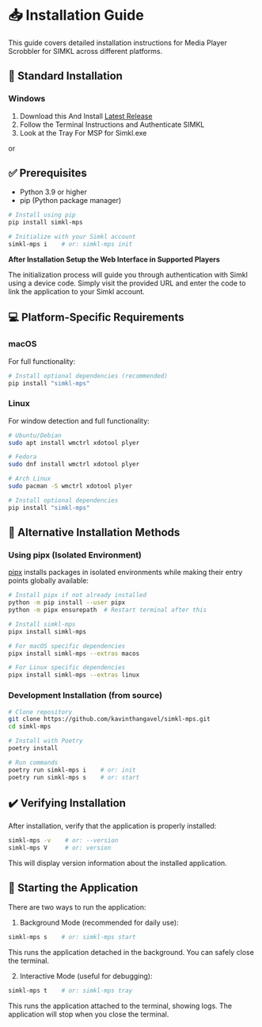 # 📥 Installation Guide

This guide covers detailed installation instructions for Media Player Scrobbler for SIMKL across different platforms.


## 🚀 Standard Installation


### Windows

1. Download this And Install
[Latest Release](https://github.com/kavinthangavel/Media-Player-Scrobbler-for-Simkl/releases/latest) 
2. Follow the Terminal Instructions and Authenticate SIMKL
3. Look at the Tray For MSP for Simkl.exe

or

## ✅ Prerequisites

- Python 3.9 or higher
- pip (Python package manager)

```bash
# Install using pip
pip install simkl-mps

# Initialize with your Simkl account
simkl-mps i    # or: simkl-mps init
```

**After Installation Setup the Web Interface in Supported Players**

The initialization process will guide you through authentication with Simkl using a device code. Simply visit the provided URL and enter the code to link the application to your Simkl account.

## 💻 Platform-Specific Requirements


### macOS
For full functionality:
```bash
# Install optional dependencies (recommended)
pip install "simkl-mps"
```

### Linux
For window detection and full functionality:
```bash
# Ubuntu/Debian
sudo apt install wmctrl xdotool plyer

# Fedora
sudo dnf install wmctrl xdotool plyer

# Arch Linux
sudo pacman -S wmctrl xdotool plyer

# Install optional dependencies
pip install "simkl-mps"
```

## 🔄 Alternative Installation Methods

### Using pipx (Isolated Environment)

[pipx](https://pypa.github.io/pipx/) installs packages in isolated environments while making their entry points globally available:

```bash
# Install pipx if not already installed
python -m pip install --user pipx
python -m pipx ensurepath  # Restart terminal after this

# Install simkl-mps
pipx install simkl-mps

# For macOS specific dependencies
pipx install simkl-mps --extras macos

# For Linux specific dependencies
pipx install simkl-mps --extras linux
```

### Development Installation (from source)

```bash
# Clone repository
git clone https://github.com/kavinthangavel/simkl-mps.git
cd simkl-mps

# Install with Poetry
poetry install

# Run commands
poetry run simkl-mps i    # or: init
poetry run simkl-mps s    # or: start
```

## ✔️ Verifying Installation

After installation, verify that the application is properly installed:

```bash
simkl-mps -v    # or: --version
simkl-mps V     # or: version
```

This will display version information about the installed application.

## 🚀 Starting the Application

There are two ways to run the application:

1. Background Mode (recommended for daily use):
```bash
simkl-mps s    # or: simkl-mps start
```
This runs the application detached in the background. You can safely close the terminal.

2. Interactive Mode (useful for debugging):
```bash
simkl-mps t    # or: simkl-mps tray
```
This runs the application attached to the terminal, showing logs. The application will stop when you close the terminal.
